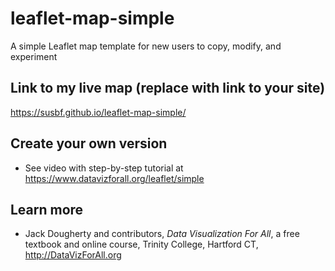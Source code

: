 # leaflet-map-simple
A simple Leaflet map template for new users to copy, modify, and experiment

## Link to my live map (replace with link to your site)

https://susbf.github.io/leaflet-map-simple/

## Create your own version
- See video with step-by-step tutorial at https://www.datavizforall.org/leaflet/simple

## Learn more
- Jack Dougherty and contributors, *Data Visualization For All*, a free textbook and online course, Trinity College, Hartford CT, http://DataVizForAll.org
